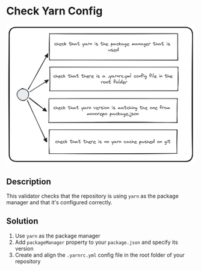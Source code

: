 # Check Yarn Config
![check-yarn-config.png](../../../../docs/images/check-yarn-config.png)

## Description
This validator checks that the repository is using `yarn` as the package manager and that it's configured correctly.

## Solution

1. Use `yarn` as the package manager
2. Add `packageManager` property to your `package.json` and specify its version
3. Create and align the `.yarnrc.yml` config file in the root folder of your repository
